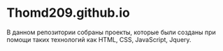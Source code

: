 # Thomd209.github.io
В данном репозитории собраны проекты, которые были созданы при помощи таких технологий как HTML, CSS, JavaScript, Jquery.